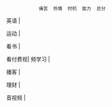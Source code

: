 	            痛苦	热情	时机	能力	总分
英语	|		

运动    |
	
看书    |
					
看付费视|
频学习  |
					
播客    |
					
理财	|
				
音视频	|				
